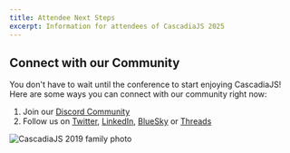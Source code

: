 ```yaml
---
title: Attendee Next Steps
excerpt: Information for attendees of CascadiaJS 2025
---
```

<!--
<div id="toc">
<h2>On This Page</h2>
    <ul>
        <li><a href="#complete-registration">Complete Registration</a></li>
        <li><a href="#pre-conf-trainings">Check out the Pre-Conf Trainings</a></li>
        <li><a href="#get-ready-for-the-conference">Get Ready for the Conference</a></li>
        <li><a href="#spread-the-word">Spread the Word</a></li>
        <li><a href="#connect-with-our-community">Connect with our Community</a></li>
    </ul>
</div>

<h2 id="complete-registration">Complete Registration</h2>

Use the button below to complete the registration process. You'll need the ticket reference that is attached to the email that you get from Tito when you registered. It is a 4 letter code followed by a number, like <code>ABCD-3</code>.

This will create your official CascadiaJS account and give you access to RSVP links for the Workshop Track, the post-conference Activity Day and more!

<div class="cta primary"><a href="/signup">Complete Registration</a></div>

<h2 id="pre-conf-trainings">Check out the Pre-Conf Trainings</h2>

Prior to the conference, we are teaming up with Brook Riggio (Code Fellows) and Eve Porcello (Moon Highway) to organize 2 days of training workshops prior to CascadiaJS 2024. Each training workshop is a half-day (morning or afternoon) and you need to purchase those tickets separately.

<div class="cta secondary"><a href="/2024/trainings">Training Workshops Guide</a></div>

<h2 id="get-ready-for-the-conference">Get Ready for the Conference</h2>

Now that you've registered for the conference, here is a guide to help you get ready:

<div class="cta secondary"><a href="/2024/attend">Attending CascadiaJS Guide</a></div>

Please don't hesistate to ping us on Discord or email us at info@cascadiajs.com if you have any questions!

<h2 id="spread-the-word">Spread the Word</h2>

We're running a contest to see who can rally the most people to join them at the conference! All you need to do is:

- Email info@cascadiajs.com and tell us you're in 👍
- We'll send you a customized referral code that will give your friends & colleagues 35% off tickets
- The top five referrers will be invited to the Friends of Cascadia pre-party at Stoup Brewing on June 19

That's it! Thanks for helping us make CascadiaJS 2024 unforgettable, because like most good things in life, the more the merrier! 🥳
-->
<h2 id="connect-with-our-community">Connect with our Community</h2>

You don't have to wait until the conference to start enjoying CascadiaJS! Here are some ways you can connect with our community right now:

1. Join our [Discord Community](https://discord.gg/kkYR86GM29)
1. Follow us on [Twitter](https://twitter.com/CascadiaJS), [LinkedIn](https://www.linkedin.com/showcase/cascadiajs), [BlueSky](https://bsky.app/profile/cascadiajs.bsky.social) or [Threads](https://www.threads.net/@cascadia_js)

![CascadiaJS 2019 family photo](/_public/images/past/cjs19-family-photo.jpg)
